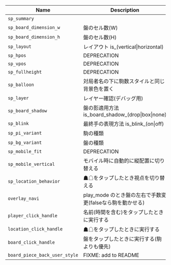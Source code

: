 | Name                          | Description                                               | Default                 |
|-------------------------------|-----------------------------------------------------------|-------------------------|
| `sp_summary`                  |                                                           | "is_summary_on"         |
| `sp_board_dimension_w`        | 盤のセル数(W)                                             |                       9 |
| `sp_board_dimension_h`        | 盤のセル数(H)                                             |                       9 |
| `sp_layout`                   | レイアウト is_(vertical\|horizontal)                      | "is_vertical"           |
| `sp_hpos`                     | DEPRECATION                                               | "is_hcentered"          |
| `sp_vpos`                     | DEPRECATION                                               | "is_vcentered"          |
| `sp_fullheight`               | DEPRECATION                                               | "is_fullheight_off"     |
| `sp_balloon`                  | 対局者名の下に駒数スタイルと同じ背景色を置く              | "is_balloon_on"         |
| `sp_layer`                    | レイヤー確認(デバッグ用)                                  | "is_layer_off"          |
| `sp_board_shadow`             | 盤の影適用方法 is_board_shadow_(drop\|box\|none)          | "is_board_shadow_drop"  |
| `sp_blink`                    | 最終手の表現方法 is_blink_(on\|off)                       | "is_blink_off"          |
| `sp_pi_variant`               | 駒の種類                                                  | "is_pi_variant_a1by"    |
| `sp_bg_variant`               | 盤の種類                                                  | "is_bg_variant_none"    |
| `sp_mobile_fit`               | DEPRECATION                                               | "is_mobile_fit_on"      |
| `sp_mobile_vertical`          | モバイル時に自動的に縦配置に切り替える                    | "is_mobile_vertical_on" |
| `sp_location_behavior`        | ☗☖をタップしたとき視点を切り替える                      | "is_location_flip_on"   |
| `overlay_navi`                | play_mode のとき盤の左右で手数変更(falseなら駒を動かせる) | false                   |
| `player_click_handle`         | 名前(時間を含む)をタップしたときに実行する                | null                    |
| `location_click_handle`       | ☗☖をタップしたときに実行する                            | null                    |
| `board_click_handle`          | 盤をタップしたときに実行する(駒よりも優先)                | null                    |
| `board_piece_back_user_style` | FIXME: add to README                                      | place => { return {} }  |
